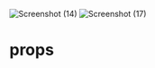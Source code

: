 ![Screenshot (14)](https://user-images.githubusercontent.com/92708967/203870213-e08fcaa0-03ba-4ff2-bca4-77d1456dfcf3.png)
![Screenshot (17)](https://user-images.githubusercontent.com/92708967/203878018-4484bf76-cce8-4dba-ab68-dc1f8af93dc4.png)
# props
